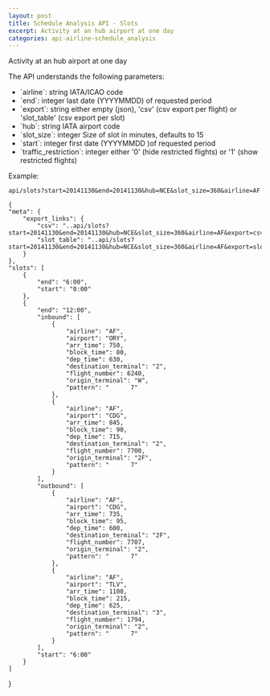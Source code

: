 ```yaml
---
layout: post
title: Schedule Analysis API - Slots
excerpt: Activity at an hub airport at one day
categories: api-airline-schedule_analysis
---
```


Activity at an hub airport at one day

The API understands the following parameters:
<ul>
<li>`airline`: string IATA/ICAO code</li>
<li>`end`: integer last date (YYYYMMDD) of requested period</li>
<li>`export`: string either empty (json), 'csv' (csv export per flight) or 'slot_table' (csv export per slot)</li>
<li>`hub`: string IATA airport code</li>
<li>`slot_size`: integer Size of slot in minutes, defaults to 15</li>
<li>`start`: integer first date (YYYYMMDD )of requested period</li>
<li>`traffic_restriction`: integer either '0' (hide restricted flights) or '1' (show restricted flights)</li>
</ul>

Example:

    api/slots?start=20141130&end=20141130&hub=NCE&slot_size=360&airline=AF

    {
    "meta": {
        "export_links": {
            "csv": "..api/slots?start=20141130&end=20141130&hub=NCE&slot_size=360&airline=AF&export=csv", 
            "slot_table": "..api/slots?start=20141130&end=20141130&hub=NCE&slot_size=360&airline=AF&export=slot_table"
        }
    }, 
    "slots": [
        {
            "end": "6:00", 
            "start": "0:00"
        }, 
        {
            "end": "12:00", 
            "inbound": [
                {
                    "airline": "AF", 
                    "airport": "ORY", 
                    "arr_time": 750, 
                    "block_time": 80, 
                    "dep_time": 630, 
                    "destination_terminal": "2", 
                    "flight_number": 6240, 
                    "origin_terminal": "W", 
                    "pattern": "      7"
                }, 
                {
                    "airline": "AF", 
                    "airport": "CDG", 
                    "arr_time": 845, 
                    "block_time": 90, 
                    "dep_time": 715, 
                    "destination_terminal": "2", 
                    "flight_number": 7700, 
                    "origin_terminal": "2F", 
                    "pattern": "      7"
                }
            ], 
            "outbound": [
                {
                    "airline": "AF", 
                    "airport": "CDG", 
                    "arr_time": 735, 
                    "block_time": 95, 
                    "dep_time": 600, 
                    "destination_terminal": "2F", 
                    "flight_number": 7707, 
                    "origin_terminal": "2", 
                    "pattern": "      7"
                }, 
                {
                    "airline": "AF", 
                    "airport": "TLV", 
                    "arr_time": 1100, 
                    "block_time": 215, 
                    "dep_time": 625, 
                    "destination_terminal": "3", 
                    "flight_number": 1794, 
                    "origin_terminal": "2", 
                    "pattern": "      7"
                }
            ], 
            "start": "6:00"
        }
    ]
}
